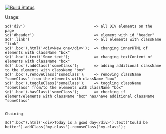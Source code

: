 [![Build Status](https://travis-ci.org/dmitriyakkerman/dom-util.svg?branch=master)](https://travis-ci.org/dmitriyakkerman/dom-util)

Usage:      
 
    $d('div')                               => all DIV elements on the page
    $d('#header')                           => element with id "header"
    $d('.link')                             => all elements with className "link"          
    $d('.box').html('<div>New one</div>');  => changing innerHTML of elements with className "box"  
    $d('.box').text('Some text');           => changing textContent of elements with className "box"     
    $d('.box').addClass('someClass');       => adding additional className to the elements with className "box"        
    $d('.box').removeClass('someClass');    => removing className "someClass" from the elements with className "box"              
    $d('.box').toggleClass('someClass');    => toggling className "someClass" from/to the elements with className "box"
    $d('.box').hasClass('someClass');       => checking if element/elements with className "box" has/have additional className "someClass"
    
        
    Chaining
        
    $d(".box").html('<div>Today is a good day</div>').text('Could be better').addClass('my-class').removeClass('my-class');    
    
